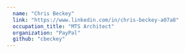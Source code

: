 ```yaml
---
  name: "Chris Beckey"
  link: "https://www.linkedin.com/in/chris-beckey-a07a8"
  occupation_title: "MTS Architect"
  organization: "PayPal"
  github: "cbeckey"
---
```

